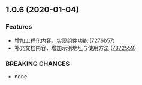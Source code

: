 ## 1.0.6 (2020-01-04)


### Features

* 增加工程化内容，实现组件功能 ([7276b57](https://github.com/sikazhang/miniDemo/commit/7276b57f716f86d0cd6bd90da2339e91772b33a3))
* 补充文档内容，增加示例地址与使用方法 ([7872559](https://github.com/sikazhang/miniDemo/commit/787255967b69532a07c9b53ffd7d8d958569a57b))


### BREAKING CHANGES

* none



